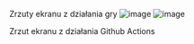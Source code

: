 Zrzuty ekranu z działania gry
![image](https://github.com/user-attachments/assets/7f5e6088-f31f-4872-ab21-0680a6e0cc10)
![image](https://github.com/user-attachments/assets/077cdf21-436c-4035-8e5e-4bf925cb0d5c)


Zrzut ekranu z działania Github Actions
